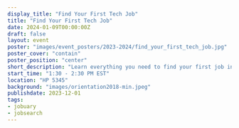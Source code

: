 ```yaml
---
display_title: "Find Your First Tech Job"
title: "Find Your First Tech Job"
date: 2024-01-09T00:00:00Z
draft: false
layout: event
poster: "images/event_posters/2023-2024/find_your_first_tech_job.jpg"
poster_cover: "contain"
poster_position: "center"
short_description: "Learn everything you need to find your first job in the tech industry"
start_time: "1:30 - 2:30 PM EST"
location: "HP 5345"
background: "images/orientation2018-min.jpeg"
publishdate: 2023-12-01
tags:
- jobuary
- jobsearch
---
```

